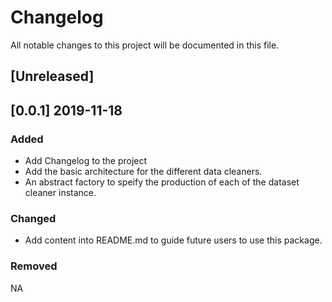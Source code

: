 # Changelog

All notable changes to this project will be documented in this file.

## [Unreleased]

## [0.0.1] 2019-11-18

### Added

- Add Changelog to the project
- Add the basic architecture for the different data cleaners.
- An abstract factory to speify the production of each of the dataset cleaner instance.

### Changed

- Add content into README.md to guide future users to use this package.

### Removed 

NA